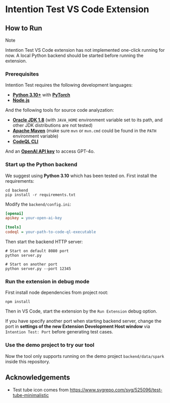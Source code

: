 # Intention Test VS Code Extension

## How to Run

> [!NOTE]
> Intention Test VS Code extension has not implemented one-click running for now.
> A local Python backend should be started before running the extension.

### Prerequisites

Intention Test requires the following development languages:

+ [**Python 3.10+**](https://www.python.org/downloads/) with [**PyTorch**](https://pytorch.org/get-started/locally/)
+ [**Node.js**](https://nodejs.org/en/download/package-manager)

And the following tools for source code analyzation:

+ [**Oracle JDK 1.8**](https://www.oracle.com/java/technologies/javase/javase8u211-later-archive-downloads.html) (with `JAVA_HOME` environment variable set to its path, and other JDK distributions are not tested)
+ [**Apache Maven**](https://maven.apache.org/download.cgi) (make sure `mvn`  or `mvn.cmd` could be found in the `PATH` environment variable)
+ [**CodeQL CLI**](https://docs.github.com/en/code-security/codeql-cli/getting-started-with-the-codeql-cli/setting-up-the-codeql-cli#1-download-the-codeql-cli-tar-archive)

And an [**OpenAI API key**](https://platform.openai.com/docs/guides/production-best-practices/api-keys) to access GPT-4o.

### Start up the Python backend

We suggest using **Python 3.10** which has been tested on.
First install the requirements:

```shell
cd backend
pip install -r requirements.txt
```

Modify the `backend/config.ini`:

```ini
[openai]
apikey = your-open-ai-key

[tools]
codeql = your-path-to-code-ql-executable
```

Then start the backend HTTP server:

```shell
# Start on default 8080 port
python server.py

# Start on another port
python server.py --port 12345
```

### Run the extension in debug mode

First install node dependencies from project root:

```shell
npm install
```

Then in VS Code, start the extension by the `Run Extension` debug option.

If you have specify another port when starting backend server,
change the port in **settings of the new Extension Development Host window** via `Intention Test: Port` before generating test cases.

### Use the demo project to try our tool

Now the tool only supports running on the demo project `backend/data/spark` inside this repository.

## Acknowledgements

+ Test tube icon comes from <https://www.svgrepo.com/svg/525096/test-tube-minimalistic>
